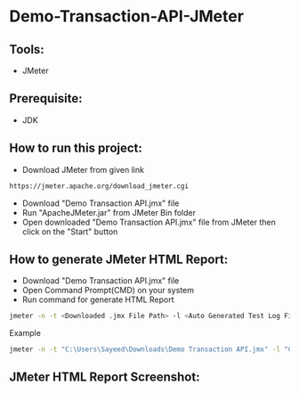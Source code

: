 # Demo-Transaction-API-JMeter

## Tools:
- JMeter

## Prerequisite:
- JDK
  
## How to run this project:
- Download JMeter from given link
```bash
https://jmeter.apache.org/download_jmeter.cgi
```
- Download "Demo Transaction API.jmx" file
- Run "ApacheJMeter.jar" from JMeter Bin folder
- Open downloaded "Demo Transaction API.jmx" file from JMeter then click on the "Start" button

## How to generate JMeter HTML Report:
- Download "Demo Transaction API.jmx" file
- Open Command Prompt(CMD) on your system
- Run command for generate HTML Report
```bash
jmeter -n -t <Downloaded .jmx File Path> -l <Auto Generated Test Log File> -e -o <Path to Output Folder>
```
Example
```bash
jmeter -n -t "C:\Users\Sayeed\Downloads\Demo Transaction API.jmx" -l "C:\Users\Sayeed\Downloads\Test Log File.csv" -e -o "C:\Sayeed\Sayeed\Downloads\HTML Report"
```

## JMeter HTML Report Screenshot:
